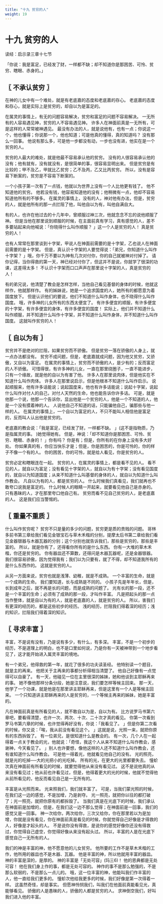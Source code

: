 ```yaml
---
title: "十九 贫穷的人"
weight: 19
---
```


# 十九 贫穷的人


读经：启示录三章十七节

「你说：我是富足，已经发了财，一样都不缺；却不知道你是那困苦、可怜、贫穷、瞎眼、赤身的。」

## 〖 不承认贫穷 〗

在神的儿女中有一个难处，就是有老底嘉的态度和老底嘉的存心。
老底嘉的态度和存心，就是实际上是贫穷的，却自以为是富足的。

在属灵的事情上，有无的问题容易解决，贫穷和富足的问题不容易解决。
一无所有的人容易遇见神，贫穷的人不容易遇见神。
许多人在神面前真是一无所有，可是这样的人常常被神遇见。
最没有办法的人，就是说他有，也有一点；你说这一个，他也懂得；你说那一个，他也知道；可是他真的懂得，真的知道吗？
没有那么一回事。
他说有那么多，可是他一步都没有动，一步也没有进，他实在是一个贫穷的人。

贫穷的人最大的难处，就是他最不容易承认他的贫穷。
没有的人很容易承认他的没有；他有就有，没有就没有，是很简单的事，很容易显明出来。
但是贫穷是有比较的；甲不及乙，甲就比乙贫穷；乙不及丙，乙又比丙贫穷。
所以，没有是容易下断案的，贫穷是不容易下断案的。

一个小孩子第一次有了一点钱，他就以为世界上没有一个人比他更有钱了。
他不知道他的贫穷。
他若没有钱，他容易知道他的没有；他稍微有一点，他却不容易知道他所有的不够多。
在属灵的事情上，没有的人，神对他有办法，但是，贫穷的人，就是他所有的那一点拦阻了他，叫他自以为有，叫他自满自大。

有的人，也许在他过去的十几年中，曾顺服过神三次，他就念念不忘的说他顺服了神。
但是当他在那里说到顺服的时候，在主面前真有学习，真有感觉的人，差不多要站起来向他喊说：「你晓得什么叫作顺服？
」这一个人是贫穷的人！
真是贫穷的人！

也有人常常在那里谈到十字架，甲说人在神面前需要的是十字架，乙也说人在神面前需要的是十字架。
但是，真认识十字架的人要觉得说：「弟兄，你知道什么叫作十字架？
」哦，你千万不要以为神有几次对付你，你的自己就被神对付掉了。
请你记得，当你得救的第一天，神已经对付你了，但这并不是说，你就学了很深的功课，这差得太多！
不认识十字架而口口声声在那里说十字架的人，真是贫穷的人！

有的弟兄说，他清楚了教会是怎样怎样，当他自己看见基督的身体的时候，他就这样作，他就那样作。
有的姊妹说，她是一个追求国度的人，她所有的都愿意为着国度放下。
但是认识他们的要说，他们不知道什么叫作身体，也不晓得什么叫作国度。
哦，许多神的儿女所有的东西太便宜了。
有许多便宜的顺服，有许多便宜的十字架，有许多便宜的身体，有许多便宜的国度！
实际上，他们并不知道什么叫作顺服，并不知道什么叫作十字架，并不知道什么叫怍身体，并不知道什么叫作国度。
这就叫作贫穷的人！

## 〖 自以为有 〗

贫穷并不是绝对的拦阻，如果贫穷而不骄傲。
但是贫穷一落在骄傲的人身上，就一点办法都没有。
贫穷不成问题，但是，老底嘉就成问题，因为他又贫穷，又骄傲，又自以为富足。
在属灵的事情上，贫穷而不骄傲的人，是少有的；反而富足的人不骄傲。
可惜得很，有许多神的儿女，一直在那里绕圈子，一直不能进步，只有一个缘故，就是他的自以为有害了他。
许多人在那里说肉体，但是他实在不知道什么叫作肉体。
许多人在那里说启示，但是他根本不知道什么叫作启示。
说起顺服来，他有许多话能说；说起国度来，他也有许多话能说；说起十字架，说起什么叫作对付人的自己，对付人天然的生命，他也能告诉你许多话。
可是，就是他那一个说，他那一个告诉你，显出他是一个贫穷的人，他是一个不知道的人，他是一个没有摸着神的人。
人说他自己不知道的话，只能骗他自己，骗那些与他一样的人。
在属灵的事情上，一个自以为富足的人，不只不能叫人相信他是富足的，反而叫人认出他是贫穷的。

老底嘉的教会说：「我是富足，已经发了财，一样都不缺。
」(这不是指物质，乃是指属灵的事。
)她觉得她有。
但是，神说：「却不知道你是那困苦、可怜、贫穷、瞎眼、赤身的！
」你有吗？
你是有；但是，你所有的在你身上没有多大好处。
你如果真的有，你应当快乐才是；但是，你是困苦的，你是可怜的，你的样子不像一个有的人。
你的困苦，你的可怜，就是给人看见，你是贫穷的人。

贫穷必定和瞎眼连在一起。
贫穷的人，在属灵的事情上，都是看不见的人。
看不见的人，就自以为富足；没有看见十字架的人，就自以为有十字架；没有看见国度的，就自以为知道国度；从来不知道什么叫基督的身体的人，就自以为知道什么叫作教会。
凡自以为有的人，都是贫穷的人。
什么时候我们真看见，我们就再也不敢夸口说我是富足的。
什么时候人的眼睛一开起来，就要看见他自己是赤身的。
只有愚昧的人，才在那里夸口他自己有。
贫穷而看不见自己贫穷的人，是老底嘉的人。
这是我们应当警惕的。

## 〖 重量不重质 〗

什么叫作贫穷呢？
贫穷不只是量的多少的问题，贫穷更是质的贵贱的问题。
哥林多前书第三章给我们看见金银宝石与草木禾楷的分别，提摩太后书第二章给我们看见金器银器与木器瓦器的分别；这个分别也就告诉我们，那些是贫穷的，那些是丰富的。
所以，就是你有了，还得看你所有的是什么东西。
你有一大堆的草木禾楷，你还是贫穷的。
你有器皿还不算数，还得问是木器瓦器呢，还是金器银器。
我们很容易骄傲，因为觉得我有；我们以为只要有，就了不得，却不知道我所有的是什么东西作的。
这就是贫穷的人。

从另一方面来说，贫穷也就是浅薄、幼稚，就是不成熟。
一个丰富的生命，就是一个成熟的生命。
我们要知道，长与成熟是不同的。
小孩子先是年年长，但是，长到成年之后，就不再是长的问题，而是成熟的问题了。
光有长的那一段，还不是一个丰富的生命；必须有了成熟的那一段，才叫作丰富。
凡是把起头的那一点当作整体，就是自以为有的人，就是老底嘉的人，就是贫穷的人。
所以，害我们有更深的经历的，都是这些初步的经历。
浅的经历，拦阻我们得着深的经历；浅的知识，拦阻我们得着深的知识。

## 〖 寻求丰富 〗

丰富，不是说有没有，乃是说有多少，有什么，有多深。
丰富，不是一个初步的经历，不是道理上的明白，也不是口里如何说，乃是你有一天被神带到一个地步看见了，这才能开始进入属灵丰富的境地。

有一个弟兄，他得救的第一年，就花了很多的功夫读圣经。
他特别读一个题目，就是主的再来。
他把关于主再来的事都分析得相当清楚了。
他自己好像有一点觉得可以自豪了。
有一天，他碰见一位在主里很深的姊妹，她和他谈到主耶稣再来的事。
她不像他那样分条分段，她是注意说，我们要怎样等候主回来。
那一天，他学了一个功课，就是他是在那里讲主耶稣再来，但是这里有一个人是等候主回来。
一个只知道讲主耶稣再来的人是贫穷的，一个等候主再来的姊妹，她是丰富的。

凡在神面前真是有所看见的人，就不敢自以为是，自以为有。
比方说罗马书第六章吧，要看得清楚，也许一次、两次、十次、二十次才真的看见。
你第一次看到罗马书第六章的时候，也许觉得再好没有，你说：「我看见了。
」但是你第二次看的时候，你又说：「唉，我从前没有看见这个。
」这就是说，光照一来，就把你原有的东西拆毁了。
有一位弟兄，是很知道什么是教会的。
有一次，几个人在一起得着一点关于教会的光，他就说：「奇怪，我这个人从来不知道什么叫作教会，感谢神，今天看见了。
」别人也许要想，像他这样的人还不知道什么叫作教会，还有谁知道什么叫作教会。
可是他一得着光，他就看见他自己的没有。
光的照亮，就是光的吃掉──大的光把小的光吃掉。
所有的光，在更大的光里都要失去。
憧蚧次真在神面前有所看见的时候，就要觉得他从来没有看见过。
这不是说他真的从来没有看见过；他从前也许看见过，但是，他得着更大的光的时候，他就不觉得他从前所看见的，他反而看见自己是一无所有的。

丰富是从光照而来。
光来照我们，我们就丰富了。
可是，当我们蒙光照的时候，在我们这一边的感觉，不是加增，乃是剥夺。
光一照亮，就把你以往的都打破了；光一照亮，就把你原有的都拆毁了。
当我们真是在光底下的时候，我们承认在神面前是加增的，但是，在我们这一边不那么觉得；在神面前是一回事，我们的感觉又是一回事。
神一次给你，两次给你，三次又给你，你在那里若以为是加增，你就是没有看见，你在神面前真是看见的时候，你就觉得自己好像是才得救的人，好像是才起头的人。
不是说你没有得救，是说你的感觉好像你还没有得救过，你觉得自己虚空，你觉得好像从来没有起头过。
所以，丰富的人是在光底下感觉自己一无所有的人。

我们的神是丰富的神，他不愿意他的儿女贫穷。
他所要的工作不是草木禾楷的工作，他所用的器皿也不是木器、瓦器。
他是丰富的神，所以他就用丰富的器皿。
神的丰富是深的，是厚的。
神的丰富是「无处可容」(玛三6)！
他的恩典都是无处可容！
他在我们身上作的事，都是无处可容的。
神作的事不是那么勉强的，不是那么软弱的，不是那么一点儿的。
哦，这一位丰富的神，他能叫我们作丰富的人，他一直给我们更多的。
憧蚧次他给我更多的时候，我们好像是第一次得着一样。
这虽然奇怪，却是事实。
但愿神怜悯我们，叫我们在他面前真能看见光，真能够看见。
骄傲的人是愚昧的人，骄傲的人都是贫穷的人。
求神倒空我们，好叫我们进入他的丰富。
